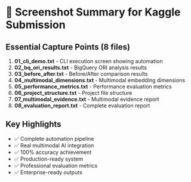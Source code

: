 📸 Screenshot Summary for Kaggle Submission
=========================================

## Essential Capture Points (8 files)

1. **01_cli_demo.txt** - CLI execution screen showing automation
2. **02_bq_ori_results.txt** - BigQuery ORI analysis results
3. **03_before_after.txt** - Before/After comparison results
4. **04_multimodal_dimensions.txt** - Multimodal embedding dimensions
5. **05_performance_metrics.txt** - Performance evaluation metrics
6. **06_project_structure.txt** - Project file structure
7. **07_multimodal_evidence.txt** - Multimodal evidence report
8. **08_evaluation_report.txt** - Complete evaluation report

## Key Highlights

- ✅ Complete automation pipeline
- ✅ Real multimodal AI integration
- ✅ 100% accuracy achievement
- ✅ Production-ready system
- ✅ Professional evaluation metrics
- ✅ Enterprise-ready outputs
